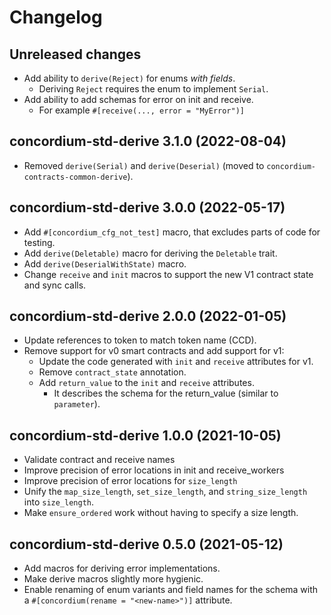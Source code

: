 # Changelog

## Unreleased changes

- Add ability to `derive(Reject)` for enums *with fields*.
  - Deriving `Reject` requires the enum to implement `Serial`.
- Add ability to add schemas for error on init and receive.
  - For example `#[receive(..., error = "MyError")]`

## concordium-std-derive 3.1.0 (2022-08-04)

- Removed `derive(Serial)` and `derive(Deserial)` (moved to `concordium-contracts-common-derive`).

## concordium-std-derive 3.0.0 (2022-05-17)

- Add `#[concordium_cfg_not_test]` macro, that excludes parts of code for testing.
- Add `derive(Deletable)` macro for deriving the `Deletable` trait.
- Add `derive(DeserialWithState)` macro.
- Change `receive` and `init` macros to support the new V1 contract state and
  sync calls.

## concordium-std-derive 2.0.0 (2022-01-05)

- Update references to token to match token name (CCD).
- Remove support for v0 smart contracts and add support for v1:
  - Update the code generated with `init` and `receive` attributes for v1.
  - Remove `contract_state` annotation.
  - Add `return_value` to the `init` and `receive` attributes.
    - It describes the schema for the return_value (similar to `parameter`).

## concordium-std-derive 1.0.0 (2021-10-05)

- Validate contract and receive names
- Improve precision of error locations in init and receive_workers
- Improve precision of error locations for `size_length`
- Unify the `map_size_length`, `set_size_length`, and `string_size_length`
  into `size_length`.
- Make `ensure_ordered` work without having to specify a size length.

## concordium-std-derive 0.5.0 (2021-05-12)

- Add macros for deriving error implementations.
- Make derive macros slightly more hygienic.
- Enable renaming of enum variants and field names for the schema with a
  `#[concordium(rename = "<new-name>")]` attribute.
